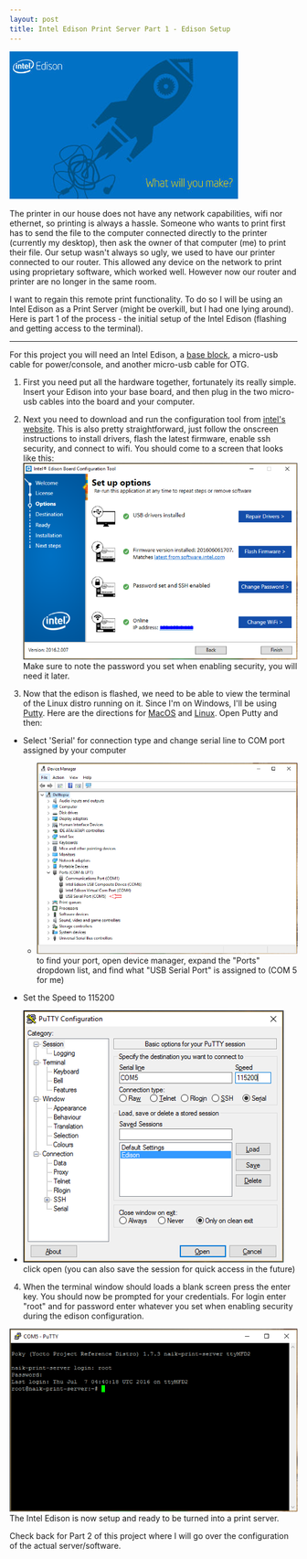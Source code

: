 ```yaml
---
layout: post
title: Intel Edison Print Server Part 1 - Edison Setup
---
```


![Alt](/images/edison-logo.jpg)  

The printer in our house does not have any network capabilities, wifi nor ethernet, so printing is always a hassle. Someone who wants to print first has to send the file to the computer
connected directly to the printer (currently my desktop), then ask the owner of that computer (me) to print their file. Our setup wasn't always so ugly, we used to have our printer connected
to our router. This allowed any device on the network to print using proprietary software, which worked well. However now our router and printer are no longer in the same room.  

I want to regain this remote print functionality. To do so I will be using an Intel Edison as a Print Server (might be overkill, but I had one lying around). Here is part 1 of the process -
the initial setup of the Intel Edison (flashing and getting access to the terminal).  

---  

For this project you will need an Intel Edison, a [base block](https://www.sparkfun.com/products/13045), a micro-usb cable for power/console, and another micro-usb cable for OTG.  

1) First you need put all the hardware together, fortunately its really simple. Insert your Edison into your base board, and then plug in the two micro-usb cables into the board and your computer.  

2) Next you need to download and run the configuration tool from [intel's website](https://software.intel.com/en-us/iot/hardware/edison/downloads). This is also pretty straightforward, just follow
the onscreen instructions to install drivers, flash the latest firmware, enable ssh security, and connect to wifi. You should come to a screen that looks like this:
![Alt](/images/edison_setup.PNG) Make sure to note the password you set when enabling security, you will need it later.  

3) Now that the edison is flashed, we need to be able to view the terminal of the Linux distro running on it. Since I'm on Windows, I'll be using [Putty](http://www.putty.org/). Here are
the directions for [MacOS](https://software.intel.com/en-us/setting-up-serial-terminal-on-system-with-mac-os-x) and [Linux](https://software.intel.com/en-us/setting-up-serial-terminal-on-system-with-linux).
Open Putty and then:  

+ Select 'Serial' for connection type and change serial line to COM port assigned by your computer  

  - ![Alt](/images/device_manager.PNG) to find your port, open device manager, expand the "Ports" dropdown list, and find what "USB Serial Port" is assigned to (COM 5 for me)

+ Set the Speed to 115200  

+ ![Alt](/images/putty.PNG)  
click open (you can also save the session for quick access in the future)  

4) When the terminal window should loads a blank screen press the enter key. You should now be prompted for your credentials. For login enter "root" and for password enter whatever you set when enabling security
during the edison configuration.  

![Alt](/images/login.PNG)  
The Intel Edison is now setup and ready to be turned into a print server.  

Check back for Part 2 of this project where I will go over the configuration of the actual server/software.
